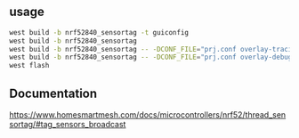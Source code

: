 ## usage
```bash
west build -b nrf52840_sensortag -t guiconfig
west build -b nrf52840_sensortag
west build -b nrf52840_sensortag -- -DCONF_FILE="prj.conf overlay-tracing.conf"
west build -b nrf52840_sensortag -- -DCONF_FILE="prj.conf overlay-debug.conf overlay-tracing.conf"
west flash
```

## Documentation
https://www.homesmartmesh.com/docs/microcontrollers/nrf52/thread_sensortag/#tag_sensors_broadcast
